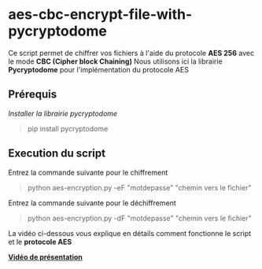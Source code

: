 # aes-cbc-encrypt-file-with-pycryptodome
Ce script permet de chiffrer vos fichiers à l'aide du protocole **AES 256** avec le mode **CBC (Cipher block Chaining)**
Nous utilisons ici la librairie **Pycryptodome** pour l'implémentation du protocole AES

## Prérequis
*Installer la librairie pycryptodome*
>pip install pycryptodome

## Execution du script
Entrez la commande suivante pour le chiffrement
>python aes-encryption.py -eF "motdepasse" "chemin vers le fichier"

Entrez la commande suivante pour le déchiffrement
>python aes-encryption.py -dF "motdepasse" "chemin vers le fichier"

La vidéo ci-dessous vous explique en détails comment fonctionne le script et le **protocole AES**

**[Vidéo de présentation](https://youtu.be/CRfRyqLMfhw)**
